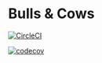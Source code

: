 # Bulls & Cows

[![CircleCI](https://circleci.com/gh/matiasdelbel/bulls-and-cows.svg?style=svg)](https://circleci.com/gh/matiasdelbel/bulls-and-cows)

[![codecov](https://codecov.io/gh/matiasdelbel/bulls-and-cows/branch/develop/graph/badge.svg)](https://codecov.io/gh/matiasdelbel/bulls-and-cows)